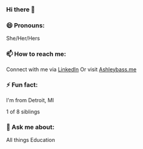 ### Hi there 👋
### 😄 Pronouns:
She/Her/Hers
### 📫 How to reach me:
Connect with me via [LinkedIn](https://www.linkedin.com/in/bassashley/) 
Or visit [Ashleybass.me](https://ashleybass.me/) 
### ⚡ Fun fact:
I'm from Detroit, MI

1 of 8 siblings 
###  💬 Ask me about: 
All things Education 
<!--
**bassa846/bassa846** is a ✨ _special_ ✨ repository because its `README.md` (this file) appears on your GitHub profile.

Here are some ideas to get you started:

- 🔭 I’m currently working on ...
- 🌱 I’m currently learning ...
- 👯 I’m looking to collaborate on ...
- 🤔 I’m looking for help with ...
-c ...
- 📫 How to reach me: ...
- 😄 Pronouns: ...
- ⚡ Fun fact: ...
-->
